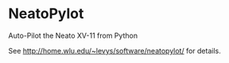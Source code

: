 NeatoPylot
==========

Auto-Pilot the Neato XV-11 from Python

See http://home.wlu.edu/~levys/software/neatopylot/ for details.

